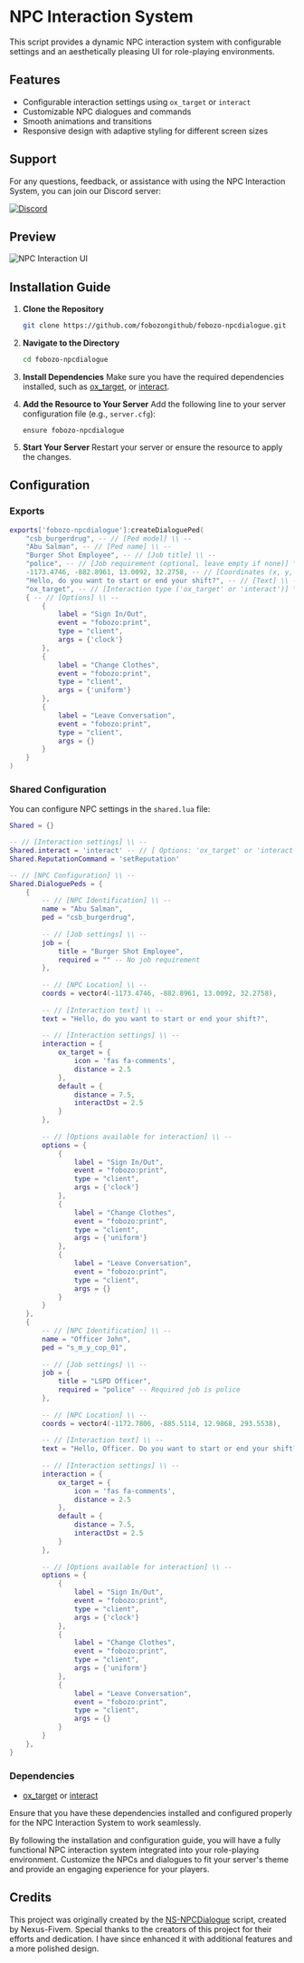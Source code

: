 
# NPC Interaction System

This script provides a dynamic NPC interaction system with configurable settings and an aesthetically pleasing UI for role-playing environments.

## Features
- Configurable interaction settings using `ox_target` or `interact`
- Customizable NPC dialogues and commands
- Smooth animations and transitions
- Responsive design with adaptive styling for different screen sizes

## Support

For any questions, feedback, or assistance with using the NPC Interaction System, you can join our Discord server:

[![Discord](https://img.shields.io/discord/1131142366204530769?color=7289da&label=Discord&logo=discord&logoColor=white)](https://discord.gg/9wsVqqgCVz)

## Preview
![NPC Interaction UI](https://media.discordapp.net/attachments/1239968782890434684/1240263972389785620/image.png?ex=6645ed56&is=66449bd6&hm=a6651fd47552bd14899c9640f743b16e5602fc45157785f84fcaebd670182af7&=&format=webp&quality=lossless&width=1387&height=662)

## Installation Guide

1. **Clone the Repository**
    ```sh
    git clone https://github.com/fobozongithub/fobozo-npcdialogue.git
    ```

2. **Navigate to the Directory**
    ```sh
    cd fobozo-npcdialogue
    ```

3. **Install Dependencies**
    Make sure you have the required dependencies installed, such as [ox_target](https://github.com/overextended/ox_target), or [interact](https://github.com/darktrovx/interact).

4. **Add the Resource to Your Server**
    Add the following line to your server configuration file (e.g., `server.cfg`):
    ```plaintext
    ensure fobozo-npcdialogue
    ```

5. **Start Your Server**
    Restart your server or ensure the resource to apply the changes.

## Configuration

### Exports

```lua
exports['fobozo-npcdialogue']:createDialoguePed(
    "csb_burgerdrug", -- // [Ped model] \\ --
    "Abu Salman", -- // [Ped name] \\ --
    "Burger Shot Employee", -- // [Job title] \\ --
    "police", -- // [Job requirement (optional, leave empty if none)] \\ --
    -1173.4746, -882.8961, 13.0092, 32.2758, -- // [Coordinates (x, y, z, w)] \\ --
    "Hello, do you want to start or end your shift?", -- // [Text] \\ --
    "ox_target", -- // [Interaction type ('ox_target' or 'interact')] \\ --
    { -- // [Options] \\ --
        {
            label = "Sign In/Out",
            event = "fobozo:print", 
            type = "client", 
            args = {'clock'} 
        },
        {
            label = "Change Clothes",
            event = "fobozo:print", 
            type = "client", 
            args = {'uniform'} 
        },
        {
            label = "Leave Conversation",
            event = "fobozo:print", 
            type = "client", 
            args = {} 
        }
    }
)
```

### Shared Configuration
You can configure NPC settings in the `shared.lua` file:

```lua
Shared = {}

-- // [Interaction settings] \\ --
Shared.interact = 'interact' -- // [ Options: 'ox_target' or 'interact' ]
Shared.ReputationCommand = 'setReputation'

-- // [NPC Configuration] \\ --
Shared.DialoguePeds = {
    {
        -- // [NPC Identification] \\ --
        name = "Abu Salman",
        ped = "csb_burgerdrug",
        
        -- // [Job settings] \\ --
        job = {
            title = "Burger Shot Employee",
            required = "" -- No job requirement
        },
        
        -- // [NPC Location] \\ --
        coords = vector4(-1173.4746, -882.8961, 13.0092, 32.2758),
        
        -- // [Interaction text] \\ --
        text = "Hello, do you want to start or end your shift?",
        
        -- // [Interaction settings] \\ --
        interaction = {
            ox_target = {
                icon = 'fas fa-comments',
                distance = 2.5
            },
            default = {
                distance = 7.5,
                interactDst = 2.5
            }
        },
        
        -- // [Options available for interaction] \\ --
        options = {
            {
                label = "Sign In/Out",
                event = "fobozo:print", 
                type = "client", 
                args = {'clock'} 
            },
            {
                label = "Change Clothes",
                event = "fobozo:print", 
                type = "client", 
                args = {'uniform'} 
            },
            {
                label = "Leave Conversation",
                event = "fobozo:print", 
                type = "client", 
                args = {} 
            }
        }
    },
    {
        -- // [NPC Identification] \\ --
        name = "Officer John",
        ped = "s_m_y_cop_01",
        
        -- // [Job settings] \\ --
        job = {
            title = "LSPD Officer",
            required = "police" -- Required job is police
        },
        
        -- // [NPC Location] \\ --
        coords = vector4(-1172.7806, -885.5114, 12.9868, 293.5538),
       
        -- // [Interaction text] \\ --
        text = "Hello, Officer. Do you want to start or end your shift?",
        
        -- // [Interaction settings] \\ --
        interaction = {
            ox_target = {
                icon = 'fas fa-comments',
                distance = 2.5
            },
            default = {
                distance = 7.5,
                interactDst = 2.5
            }
        },
        
        -- // [Options available for interaction] \\ --
        options = {
            {
                label = "Sign In/Out",
                event = "fobozo:print", 
                type = "client", 
                args = {'clock'} 
            },
            {
                label = "Change Clothes",
                event = "fobozo:print", 
                type = "client", 
                args = {'uniform'} 
            },
            {
                label = "Leave Conversation",
                event = "fobozo:print", 
                type = "client", 
                args = {} 
            }
        }
    },
}
```

### Dependencies
- [ox_target](https://github.com/overextended/ox_target) or [interact](https://github.com/darktrovx/interact)

Ensure that you have these dependencies installed and configured properly for the NPC Interaction System to work seamlessly.

By following the installation and configuration guide, you will have a fully functional NPC interaction system integrated into your role-playing environment. Customize the NPCs and dialogues to fit your server's theme and provide an engaging experience for your players.

## Credits
This project was originally created by the [NS-NPCDialogue](https://github.com/Nexus-Fivem/ns-npcdialogue?tab=MIT-1-ov-file) script, created by Nexus-Fivem. Special thanks to the creators of this project for their efforts and dedication. I have since enhanced it with additional features and a more polished design.
